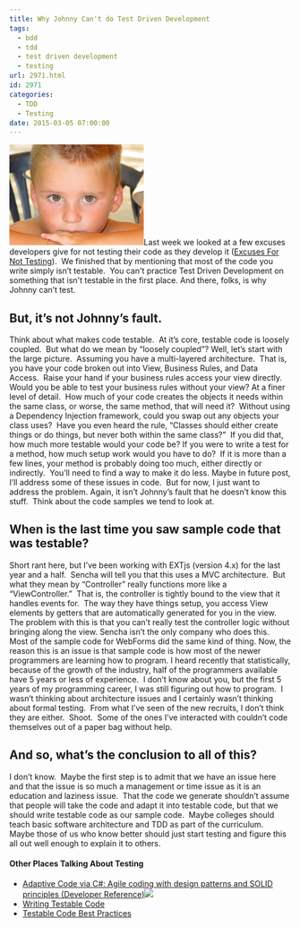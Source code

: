 ```yaml
---
title: Why Johnny Can't do Test Driven Development
tags:
  - bdd
  - tdd
  - test driven development
  - testing
url: 2971.html
id: 2971
categories:
  - TDD
  - Testing
date: 2015-03-05 07:00:00
---
```


![ppl-kid-05](/uploads/2015/02/ppl-kid-05.jpg "ppl-kid-05")Last week we looked at a few excuses developers give for not testing their code as they develop it ([Excuses For Not Testing](/excuses-for-not-testing/)).  We finished that by mentioning that most of the code you write simply isn’t testable.  You can't practice Test Driven Development on something that isn't testable in the first place. And there, folks, is why Johnny can’t test.   

But, it’s not Johnny’s fault.
-----------------------------

Think about what makes code testable.  At it’s core, testable code is loosely coupled.  But what do we mean by “loosely coupled”? Well, let’s start with the large picture.  Assuming you have a multi-layered architecture.  That is, you have your code broken out into View, Business Rules, and Data Access.  Raise your hand if your business rules access your view directly.  Would you be able to test your business rules without your view? At a finer level of detail.  How much of your code creates the objects it needs within the same class, or worse, the same method, that will need it?  Without using a Dependency Injection framework, could you swap out any objects your class uses?  Have you even heard the rule, “Classes should either create things or do things, but never both within the same class?”  If you did that, how much more testable would your code be? If you were to write a test for a method, how much setup work would you have to do?  If it is more than a few lines, your method is probably doing too much, either directly or indirectly.  You’ll need to find a way to make it do less. Maybe in future post, I’ll address some of these issues in code.  But for now, I just want to address the problem. Again, it isn’t Johnny’s fault that he doesn’t know this stuff.  Think about the code samples we tend to look at.

When is the last time you saw sample code that was testable?
------------------------------------------------------------

Short rant here, but I’ve been working with EXTjs (version 4.x) for the last year and a half.  Sencha will tell you that this uses a MVC architecture.  But what they mean by “Controller” really functions more like a “ViewController.”  That is, the controller is tightly bound to the view that it handles events for.  The way they have things setup, you access View elements by getters that are automatically generated for you in the view. The problem with this is that you can’t really test the controller logic without bringing along the view. Sencha isn’t the only company who does this.  Most of the sample code for WebForms did the same kind of thing. Now, the reason this is an issue is that sample code is how most of the newer programmers are learning how to program. I heard recently that statistically, because of the growth of the industry, half of the programmers available have 5 years or less of experience.  I don’t know about you, but the first 5 years of my programming career, I was still figuring out how to program.  I wasn’t thinking about architecture issues and I certainly wasn’t thinking about formal testing.  From what I’ve seen of the new recruits, I don’t think they are either.  Shoot.  Some of the ones I’ve interacted with couldn’t code themselves out of a paper bag without help.

And so, what’s the conclusion to all of this?
---------------------------------------------

I don’t know.  Maybe the first step is to admit that we have an issue here and that the issue is so much a management or time issue as it is an education and laziness issue.  That the code we generate shouldn’t assume that people will take the code and adapt it into testable code, but that we should write testable code as our sample code.  Maybe colleges should teach basic software architecture and TDD as part of the curriculum.  Maybe those of us who know better should just start testing and figure this all out well enough to explain it to others.

#### Other Places Talking About Testing

*   [Adaptive Code via C#: Agile coding with design patterns and SOLID principles (Developer Reference)](//www.amazon.com/gp/product/0735683204/ref=as_li_tl?ie=UTF8&camp=1789&creative=390957&creativeASIN=0735683204&linkCode=as2&tag=davmbusnetapp-20&linkId=GYE7YSSRF4Z3R7BK)![](//ir-na.amazon-adsystem.com/e/ir?t=davmbusnetapp-20&l=as2&o=1&a=0735683204)
*   [Writing Testable Code](//misko.hevery.com/code-reviewers-guide/)
*   [Testable Code Best Practices](//www.sitepen.com/blog/2014/07/11/testable-code-best-practices/)

